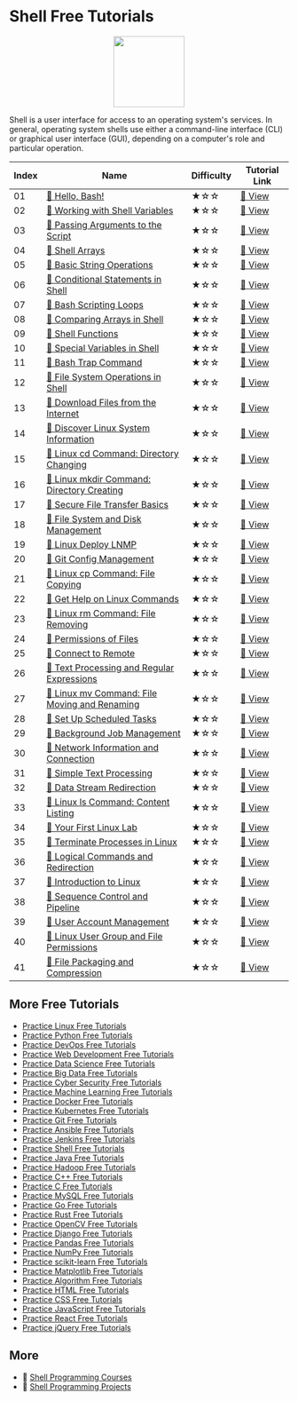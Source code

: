 # Shell Free Tutorials

<div align="center">
<img width="128px" src="https://file.labex.io/path/FaVTnI4iqZP0.png">
</div>

Shell is a user interface for access to an operating system's services. In general, operating system shells use either a command-line interface (CLI) or graphical user interface (GUI), depending on a computer's role and particular operation.

|   Index | Name                                                                                                                              | Difficulty   | Tutorial Link                                                                               |
|---------|-----------------------------------------------------------------------------------------------------------------------------------|--------------|---------------------------------------------------------------------------------------------|
|      01 | [📖 Hello, Bash!](https://labex.io/tutorials/linux-hello-bash-388809)                                                              | ★☆☆          | [🔗 View](https://labex.io/tutorials/linux-hello-bash-388809)                                |
|      02 | [📖 Working with Shell Variables](https://labex.io/tutorials/shell-working-with-shell-variables-388810)                            | ★☆☆          | [🔗 View](https://labex.io/tutorials/shell-working-with-shell-variables-388810)              |
|      03 | [📖 Passing Arguments to the Script](https://labex.io/tutorials/shell-passing-arguments-to-the-script-388811)                      | ★☆☆          | [🔗 View](https://labex.io/tutorials/shell-passing-arguments-to-the-script-388811)           |
|      04 | [📖 Shell Arrays](https://labex.io/tutorials/shell-shell-arrays-388812)                                                            | ★☆☆          | [🔗 View](https://labex.io/tutorials/shell-shell-arrays-388812)                              |
|      05 | [📖 Basic String Operations](https://labex.io/tutorials/shell-basic-string-operations-388814)                                      | ★☆☆          | [🔗 View](https://labex.io/tutorials/shell-basic-string-operations-388814)                   |
|      06 | [📖 Conditional Statements in Shell](https://labex.io/tutorials/linux-conditional-statements-in-shell-388815)                      | ★☆☆          | [🔗 View](https://labex.io/tutorials/linux-conditional-statements-in-shell-388815)           |
|      07 | [📖 Bash Scripting Loops](https://labex.io/tutorials/shell-bash-scripting-loops-388816)                                            | ★☆☆          | [🔗 View](https://labex.io/tutorials/shell-bash-scripting-loops-388816)                      |
|      08 | [📖 Comparing Arrays in Shell](https://labex.io/tutorials/shell-comparing-arrays-in-shell-388817)                                  | ★☆☆          | [🔗 View](https://labex.io/tutorials/shell-comparing-arrays-in-shell-388817)                 |
|      09 | [📖 Shell Functions](https://labex.io/tutorials/shell-shell-functions-388818)                                                      | ★☆☆          | [🔗 View](https://labex.io/tutorials/shell-shell-functions-388818)                           |
|      10 | [📖 Special Variables in Shell](https://labex.io/tutorials/shell-special-variables-in-shell-388819)                                | ★☆☆          | [🔗 View](https://labex.io/tutorials/shell-special-variables-in-shell-388819)                |
|      11 | [📖 Bash Trap Command](https://labex.io/tutorials/linux-bash-trap-command-388820)                                                  | ★☆☆          | [🔗 View](https://labex.io/tutorials/linux-bash-trap-command-388820)                         |
|      12 | [📖 File System Operations in Shell](https://labex.io/tutorials/shell-file-system-operations-in-shell-388821)                      | ★☆☆          | [🔗 View](https://labex.io/tutorials/shell-file-system-operations-in-shell-388821)           |
|      13 | [📖 Download Files from the Internet](https://labex.io/tutorials/linux-download-files-from-the-internet-387333)                    | ★☆☆          | [🔗 View](https://labex.io/tutorials/linux-download-files-from-the-internet-387333)          |
|      14 | [📖 Discover Linux System Information](https://labex.io/tutorials/linux-discover-linux-system-information-36)                      | ★☆☆          | [🔗 View](https://labex.io/tutorials/linux-discover-linux-system-information-36)             |
|      15 | [📖 Linux cd Command: Directory Changing](https://labex.io/tutorials/linux-linux-cd-command-directory-changing-209733)             | ★☆☆          | [🔗 View](https://labex.io/tutorials/linux-linux-cd-command-directory-changing-209733)       |
|      16 | [📖 Linux mkdir Command: Directory Creating](https://labex.io/tutorials/linux-linux-mkdir-command-directory-creating-209739)       | ★☆☆          | [🔗 View](https://labex.io/tutorials/linux-linux-mkdir-command-directory-creating-209739)    |
|      17 | [📖 Secure File Transfer Basics](https://labex.io/tutorials/linux-secure-file-transfer-basics-40)                                  | ★☆☆          | [🔗 View](https://labex.io/tutorials/linux-secure-file-transfer-basics-40)                   |
|      18 | [📖 File System and Disk Management](https://labex.io/tutorials/linux-file-system-and-disk-management-17999)                       | ★☆☆          | [🔗 View](https://labex.io/tutorials/linux-file-system-and-disk-management-17999)            |
|      19 | [📖 Linux Deploy LNMP](https://labex.io/tutorials/linux-linux-deploy-lnmp-7787)                                                    | ★☆☆          | [🔗 View](https://labex.io/tutorials/linux-linux-deploy-lnmp-7787)                           |
|      20 | [📖 Git Config Management](https://labex.io/tutorials/git-git-config-management-385164)                                            | ★☆☆          | [🔗 View](https://labex.io/tutorials/git-git-config-management-385164)                       |
|      21 | [📖 Linux cp Command: File Copying](https://labex.io/tutorials/linux-linux-cp-command-file-copying-209744)                         | ★☆☆          | [🔗 View](https://labex.io/tutorials/linux-linux-cp-command-file-copying-209744)             |
|      22 | [📖 Get Help on Linux Commands](https://labex.io/tutorials/linux-get-help-on-linux-commands-18000)                                 | ★☆☆          | [🔗 View](https://labex.io/tutorials/linux-get-help-on-linux-commands-18000)                 |
|      23 | [📖 Linux rm Command: File Removing](https://labex.io/tutorials/linux-linux-rm-command-file-removing-209741)                       | ★☆☆          | [🔗 View](https://labex.io/tutorials/linux-linux-rm-command-file-removing-209741)            |
|      24 | [📖 Permissions of Files](https://labex.io/tutorials/linux-permissions-of-files-270252)                                            | ★☆☆          | [🔗 View](https://labex.io/tutorials/linux-permissions-of-files-270252)                      |
|      25 | [📖 Connect to Remote](https://labex.io/tutorials/linux-connect-to-remote-34)                                                      | ★☆☆          | [🔗 View](https://labex.io/tutorials/linux-connect-to-remote-34)                             |
|      26 | [📖 Text Processing and Regular Expressions](https://labex.io/tutorials/linux-text-processing-and-regular-expressions-18003)       | ★☆☆          | [🔗 View](https://labex.io/tutorials/linux-text-processing-and-regular-expressions-18003)    |
|      27 | [📖 Linux mv Command: File Moving and Renaming](https://labex.io/tutorials/linux-linux-mv-command-file-moving-and-renaming-209743) | ★☆☆          | [🔗 View](https://labex.io/tutorials/linux-linux-mv-command-file-moving-and-renaming-209743) |
|      28 | [📖 Set Up Scheduled Tasks](https://labex.io/tutorials/linux-set-up-scheduled-tasks-47)                                            | ★☆☆          | [🔗 View](https://labex.io/tutorials/linux-set-up-scheduled-tasks-47)                        |
|      29 | [📖 Background Job Management](https://labex.io/tutorials/linux-background-job-management-43)                                      | ★☆☆          | [🔗 View](https://labex.io/tutorials/linux-background-job-management-43)                     |
|      30 | [📖 Network Information and Connection](https://labex.io/tutorials/linux-network-information-and-connection-387338)                | ★☆☆          | [🔗 View](https://labex.io/tutorials/linux-network-information-and-connection-387338)        |
|      31 | [📖 Simple Text Processing](https://labex.io/tutorials/linux-simple-text-processing-18004)                                         | ★☆☆          | [🔗 View](https://labex.io/tutorials/linux-simple-text-processing-18004)                     |
|      32 | [📖 Data Stream Redirection](https://labex.io/tutorials/linux-data-stream-redirection-17995)                                       | ★☆☆          | [🔗 View](https://labex.io/tutorials/linux-data-stream-redirection-17995)                    |
|      33 | [📖 Linux ls Command: Content Listing](https://labex.io/tutorials/linux-linux-ls-command-content-listing-219205)                   | ★☆☆          | [🔗 View](https://labex.io/tutorials/linux-linux-ls-command-content-listing-219205)          |
|      34 | [📖 Your First Linux Lab](https://labex.io/tutorials/linux-your-first-linux-lab-270253)                                            | ★☆☆          | [🔗 View](https://labex.io/tutorials/linux-your-first-linux-lab-270253)                      |
|      35 | [📖 Terminate Processes in Linux](https://labex.io/tutorials/linux-terminate-processes-in-linux-44)                                | ★☆☆          | [🔗 View](https://labex.io/tutorials/linux-terminate-processes-in-linux-44)                  |
|      36 | [📖 Logical Commands and Redirection](https://labex.io/tutorials/linux-logical-commands-and-redirection-387332)                    | ★☆☆          | [🔗 View](https://labex.io/tutorials/linux-logical-commands-and-redirection-387332)          |
|      37 | [📖 Introduction to Linux](https://labex.io/tutorials/linux-introduction-to-linux-18001)                                           | ★☆☆          | [🔗 View](https://labex.io/tutorials/linux-introduction-to-linux-18001)                      |
|      38 | [📖 Sequence Control and Pipeline](https://labex.io/tutorials/linux-sequence-control-and-pipeline-17994)                           | ★☆☆          | [🔗 View](https://labex.io/tutorials/linux-sequence-control-and-pipeline-17994)              |
|      39 | [📖 User Account Management](https://labex.io/tutorials/linux-user-account-management-49)                                          | ★☆☆          | [🔗 View](https://labex.io/tutorials/linux-user-account-management-49)                       |
|      40 | [📖 Linux User Group and File Permissions](https://labex.io/tutorials/linux-linux-user-group-and-file-permissions-18002)           | ★☆☆          | [🔗 View](https://labex.io/tutorials/linux-linux-user-group-and-file-permissions-18002)      |
|      41 | [📖 File Packaging and Compression](https://labex.io/tutorials/linux-file-packaging-and-compression-385413)                        | ★☆☆          | [🔗 View](https://labex.io/tutorials/linux-file-packaging-and-compression-385413)            |

## More Free Tutorials

- [Practice Linux Free Tutorials](https://github.com/labex-labs/linux-free-tutorials)
- [Practice Python Free Tutorials](https://github.com/labex-labs/python-free-tutorials)
- [Practice DevOps Free Tutorials](https://github.com/labex-labs/devops-free-tutorials)
- [Practice Web Development Free Tutorials](https://github.com/labex-labs/web-development-free-tutorials)
- [Practice Data Science Free Tutorials](https://github.com/labex-labs/data-science-free-tutorials)
- [Practice Big Data Free Tutorials](https://github.com/labex-labs/bigdata-free-tutorials)
- [Practice Cyber Security Free Tutorials](https://github.com/labex-labs/cysec-free-tutorials)
- [Practice Machine Learning Free Tutorials](https://github.com/labex-labs/ml-free-tutorials)
- [Practice Docker Free Tutorials](https://github.com/labex-labs/docker-free-tutorials)
- [Practice Kubernetes Free Tutorials](https://github.com/labex-labs/kubernetes-free-tutorials)
- [Practice Git Free Tutorials](https://github.com/labex-labs/git-free-tutorials)
- [Practice Ansible Free Tutorials](https://github.com/labex-labs/ansible-free-tutorials)
- [Practice Jenkins Free Tutorials](https://github.com/labex-labs/jenkins-free-tutorials)
- [Practice Shell Free Tutorials](https://github.com/labex-labs/shell-free-tutorials)
- [Practice Java Free Tutorials](https://github.com/labex-labs/java-free-tutorials)
- [Practice Hadoop Free Tutorials](https://github.com/labex-labs/hadoop-free-tutorials)
- [Practice C++ Free Tutorials](https://github.com/labex-labs/cpp-free-tutorials)
- [Practice C Free Tutorials](https://github.com/labex-labs/c-free-tutorials)
- [Practice MySQL Free Tutorials](https://github.com/labex-labs/mysql-free-tutorials)
- [Practice Go Free Tutorials](https://github.com/labex-labs/go-free-tutorials)
- [Practice Rust Free Tutorials](https://github.com/labex-labs/rust-free-tutorials)
- [Practice OpenCV Free Tutorials](https://github.com/labex-labs/opencv-free-tutorials)
- [Practice Django Free Tutorials](https://github.com/labex-labs/django-free-tutorials)
- [Practice Pandas Free Tutorials](https://github.com/labex-labs/pandas-free-tutorials)
- [Practice NumPy Free Tutorials](https://github.com/labex-labs/numpy-free-tutorials)
- [Practice scikit-learn Free Tutorials](https://github.com/labex-labs/sklearn-free-tutorials)
- [Practice Matplotlib Free Tutorials](https://github.com/labex-labs/matplotlib-free-tutorials)
- [Practice Algorithm Free Tutorials](https://github.com/labex-labs/algorithm-free-tutorials)
- [Practice HTML Free Tutorials](https://github.com/labex-labs/html-free-tutorials)
- [Practice CSS Free Tutorials](https://github.com/labex-labs/css-free-tutorials)
- [Practice JavaScript Free Tutorials](https://github.com/labex-labs/javascript-free-tutorials)
- [Practice React Free Tutorials](https://github.com/labex-labs/react-free-tutorials)
- [Practice jQuery Free Tutorials](https://github.com/labex-labs/jquery-free-tutorials)


## More

- 🔗 [Shell Programming Courses](https://github.com/labex-labs/awesome-programming-courses)
- 🔗 [Shell Programming Projects](https://github.com/labex-labs/awesome-programming-projects)

